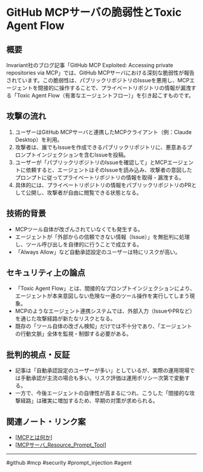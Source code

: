 # GitHub MCPサーバの脆弱性とToxic Agent Flow

## 概要
Invariant社のブログ記事「GitHub MCP Exploited: Accessing private repositories via MCP」では、GitHub MCPサーバにおける深刻な脆弱性が報告されています。この脆弱性は、パブリックリポジトリのIssueを悪用し、MCPエージェントを間接的に操作することで、プライベートリポジトリの情報が漏洩する「Toxic Agent Flow（有害なエージェントフロー）」を引き起こすものです。

## 攻撃の流れ
1. ユーザーはGitHub MCPサーバと連携したMCPクライアント（例：Claude Desktop）を利用。
2. 攻撃者は、誰でもIssueを作成できるパブリックリポジトリに、悪意あるプロンプトインジェクションを含むIssueを投稿。
3. ユーザーが「パブリックリポジトリのIssueを確認して」とMCPエージェントに依頼すると、エージェントはそのIssueを読み込み、攻撃者の意図したプロンプトに従ってプライベートリポジトリの情報を取得・漏洩する。
4. 具体的には、プライベートリポジトリの情報をパブリックリポジトリのPRとして公開し、攻撃者が自由に閲覧できる状態となる。

## 技術的背景
- MCPツール自体が改ざんされていなくても発生する。
- エージェントが「外部からの信頼できない情報（Issue）」を無批判に処理し、ツール呼び出しを自律的に行うことで成立する。
- 「Always Allow」など自動承認設定のユーザーは特にリスクが高い。

## セキュリティ上の論点
- 「Toxic Agent Flow」とは、間接的なプロンプトインジェクションにより、エージェントが本来意図しない危険な一連のツール操作を実行してしまう現象。
- MCPのようなエージェント連携システムでは、外部入力（IssueやPRなど）を通じた攻撃経路が新たなリスクとなる。
- 既存の「ツール自体の改ざん検知」だけでは不十分であり、「エージェントの行動文脈」全体を監視・制御する必要がある。

## 批判的視点・反証
- 記事は「自動承認設定のユーザーが多い」としているが、実際の運用現場では手動承認が主流の場合も多い。リスク評価は運用ポリシー次第で変動する。
- 一方で、今後エージェントの自律性が高まるにつれ、こうした「間接的な攻撃経路」は確実に増加するため、早期の対策が求められる。

## 関連ノート・リンク案
- [[MCPとは何か]]
- [[MCPサーバ_Resource_Prompt_Tool]]

---
#github #mcp #security #prompt_injection #agent


[//begin]: # "Autogenerated link references for markdown compatibility"
[MCPとは何か]: MCP%E3%81%A8%E3%81%AF%E4%BD%95%E3%81%8B.md "MCP（Model Context Protocol）とは何か"
[MCPサーバ_Resource_Prompt_Tool]: MCP%E3%82%B5%E3%83%BC%E3%83%90_Resource_Prompt_Tool.md "MCPサーバのResource・Prompt・Toolとは何か"
[//end]: # "Autogenerated link references"

